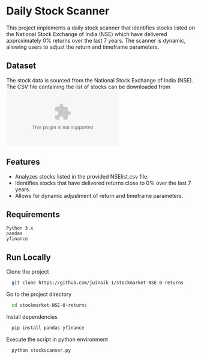 
# Daily Stock Scanner
This project implements a daily stock scanner that identifies stocks listed on the National Stock Exchange of India (NSE) which have delivered approximately 0% returns over the last 7 years. The scanner is dynamic, allowing users to adjust the return and timeframe parameters.

## Dataset
The stock data is sourced from the National Stock Exchange of India (NSE). The CSV file containing the list of stocks can be downloaded from ![NSE Equity Archive](https://nsearchives.nseindia.com/content/equities/EQUITY_L.csv)

## Features

- Analyzes stocks listed in the provided NSElist.csv file.
- Identifies stocks that have delivered returns close to 0% over the last 7 years.
- Allows for dynamic adjustment of return and timeframe parameters.



## Requirements

    Python 3.x
    pandas
    yfinance
## Run Locally

Clone the project

```bash
  git clone https://github.com/juinaik-1/stockmarket-NSE-0-returns
```

Go to the project directory

```bash
  cd stockmarket-NSE-0-returns
```

Install dependencies

```bash
  pip install pandas yfinance
```

Execute the script in python environment

```bash
  python stockscanner.py

```

